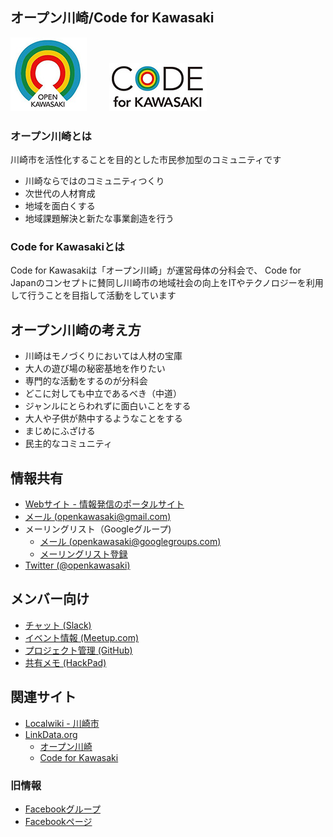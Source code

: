 オープン川崎/Code for Kawasaki
----------------

![オープン川崎](./image/openkawasaki_35.jpg) 　　
![Code for Kawasaki](./image/codeforkawasaki_35.jpg)

### オープン川崎とは

川崎市を活性化することを目的とした市民参加型のコミュニティです

* 川崎ならではのコミュニティつくり
* 次世代の人材育成
* 地域を面白くする
* 地域課題解決と新たな事業創造を行う

### Code for Kawasakiとは

Code for Kawasakiは「オープン川崎」が運営母体の分科会で、
Code for Japanのコンセプトに賛同し川崎市の地域社会の向上をITやテクノロジーを利用して行うことを目指して活動をしています

## オープン川崎の考え方

* 川崎はモノづくりにおいては人材の宝庫
* 大人の遊び場の秘密基地を作りたい
* 専門的な活動をするのが分科会
* どこに対しても中立であるべき（中道）
* ジャンルにとらわれずに面白いことをする
* 大人や子供が熱中するようなことをする
* まじめにふざける
* 民主的なコミュニティ

情報共有
----------------

* [Webサイト - 情報発信のポータルサイト](http://openkawasaki.org)
* [メール (openkawasaki@gmail.com)](mailto:openkawasaki@gmail.com)
* メーリングリスト（Googleグループ)
	- [メール (openkawasaki@googlegroups.com)](mailto:openkawasaki@googlegroups.com)
	- [メーリングリスト登録](https://groups.google.com/d/forum/openkawasaki)
* [Twitter (@openkawasaki)](https://twitter.com/openkawasaki)

メンバー向け
----------

* [チャット (Slack)](https://openkawasaki.slack.com)
* [イベント情報 (Meetup.com)](http://www.meetup.com/open_kawasaki/)
* [プロジェクト管理 (GitHub)](https://github.com/openkawasaki/)
* [共有メモ (HackPad)](https://openkawasaki.hackpad.com/)

関連サイト
----------------

* [Localwiki - 川崎市](https://ja.localwiki.org/kawasaki/)
* [LinkData.org](http://linkdata.org/)
  - [オープン川崎](http://idea.linkdata.org/idea/idea1s332i)
  - [Code for Kawasaki](http://idea.linkdata.org/idea/idea1s198i)

### 旧情報

* [Facebookグループ](https://www.facebook.com/groups/opendata.kawasaki/)
* [Facebookページ](https://www.facebook.com/codeforkawasaki)
